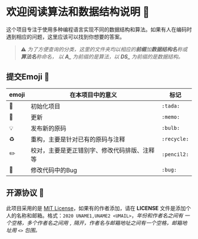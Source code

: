 # 欢迎阅读算法和数据结构说明 📃

这个项目专注于使用多种编程语言实现不同的数据结构和算法。如果有人在编码时遇到相应的问题，这里应该可以找到你想要的答案。

> ⚠ *为了方便查询的分类，这里的文件夹均以相应的**前缀**加**数据结构名**称或**算法名**称命名，
> 以 **A_** 为前缀的是算法，以 **DS_** 为前缀的是数据结构。*

## 提交Emoji 💬

|emoji| 在本项目中的意义 | 标记 |
|-----|-----------------|------|
|🎉   |初始化项目       | `:tada:`|
|📝   |更新            | `:memo:`|
|💡   |发布新的原码     | `:bulb:`|
|♻️   |重构，主要是针对已有的原码与注释     | `:recycle:`|
|✏️   |校对，主要是更正错别字、修改代码排版、注释等     | `:pencil2:`|
|🐛   |修改代码中的Bug     | `:bug:`|

## 开源协议 🔖

此项目采用的是 [MIT License](https://github.com/xiashuangxi/Algorithm_DataStructure_Notes/blob/main/LICENSE)，如果有的作者添加，请在 **LICENSE**
文件是添加个人的名称和邮箱。格式：`2020 UNAME1,UNAME2 <UMAIL>`，*年份和作者名之间有
一个空格，多个作者名之间用 `,` 隔开，作者名与邮箱地址之间有一个空格，邮箱地址用 `<>` 包围。*